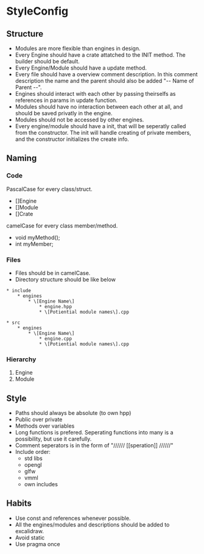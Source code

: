 # StyleConfig

## Structure
- Modules are more flexible than engines in design.
- Every Engine should have a crate attatched to the INIT method.
  The builder should be default.
- Every Engine/Module should have a update method.
- Every file should have a overview comment description.
  In this comment description the name and the parent
  should also be added "-- Name of Parent --".
- Engines should interact with each other by passing
  theirselfs as references in params in update function.
- Modules should have no interaction between each other at all,
  and should be saved privatly in the engine.
- Modules should not be accessed by other engines.
- Every engine/module should have a init, that will be seperatly
  called from the constructor. The init will handle creating of
  private members, and the constructor initializes the create info.

## Naming
### Code
PascalCase for every class/struct.
- []Engine
- []Module
- []Crate

camelCase for every class member/method.
- void myMethod();
- int myMember;

### Files
- Files should be in camelCase.
- Directory structure should be like below

```
* include
    * engines
        * \[Engine Name\]
            * engine.hpp
            * \[Potiential module names\].cpp

* src
    * engines
        * \[Engine Name\]
            * engine.cpp
            * \[Potiential module names\].cpp
```


### Hierarchy
1. Engine
2. Module

## Style
- Paths should always be absolute (to own hpp)
- Public over private
- Methods over variables
- Long functions is prefered. Seperating functions into many is a possibility, but use it carefully.
- Comment seperators is in the form of "////// \[\[speration\]\] //////"
- Include order:
    - std libs
    - opengl
    - glfw
    - vmml
    - own includes

## Habits
- Use const and references whenever possible.
- All the engines/modules and descriptions should be added to excalidraw.
- Avoid static
- Use pragma once
